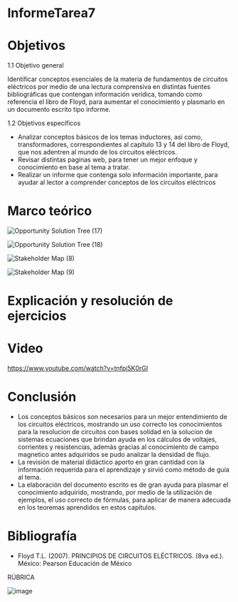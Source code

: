 # InformeTarea7

# Objetivos

1.1 Objetivo general

Identificar conceptos esenciales de la materia de fundamentos de circuitos eléctricos por medio de una lectura comprensiva en distintas fuentes bibliográficas que contengan información verídica, tomando como referencia el libro de Floyd, para aumentar el conocimiento y plasmarlo en un documento escrito tipo informe.

1.2 Objetivos específicos

* Analizar conceptos básicos de los temas inductores, así como, transformadores, correspondientes al capítulo 13 y 14 del libro de Floyd, que nos adentren al mundo de los circuitos eléctricos.
* Revisar distintas paginas web, para tener un mejor enfoque y conocimiento en base al tema a tratar.
* Realizar un informe que contenga solo información importante, para ayudar al lector a comprender conceptos de los circuitos eléctricos

# Marco teórico

![Opportunity Solution Tree (17)](https://user-images.githubusercontent.com/105715717/184536850-84754891-2f1d-4557-a40b-a815f5c568ab.jpg)

![Opportunity Solution Tree (18)](https://user-images.githubusercontent.com/105715717/184536860-192b3705-b6af-48cd-8a4d-d23a490917f1.jpg)

![Stakeholder Map (8)](https://user-images.githubusercontent.com/105715717/184536867-f988f2f9-8d4e-452d-8d74-644eafabe668.jpg)

![Stakeholder Map (9)](https://user-images.githubusercontent.com/105715717/184536882-66b72af5-c4ca-4882-9ce3-2dd75abc6cbf.jpg)


# Explicación y resolución de ejercicios


# Video

https://www.youtube.com/watch?v=tnfpi5K0rGI

# Conclusión 

* Los conceptos básicos son necesarios para un mejor entendimiento de los circuitos eléctricos, mostrando un uso correcto los conocimientos para la resolucion de circuitos con bases solidad en la solucion de sistemas ecuaciones que brindan ayuda en los cálculos de voltajes, corrientes y resistencias, además gracias al conocimiento de campo magnetico antes adquiridos se pudo analizar la densidad de flujo.
* La revisión de material didáctico aporto en gran cantidad con la información requerida para el aprendizaje y sirvió como método de guía al tema.
* La elaboración del documento escrito es de gran ayuda para plasmar el conocimiento adquirido, mostrando, por medio de la utilización de ejemplos, el uso correcto de fórmulas, para aplicar de manera adecuada en los teoremas aprendidos en estos capítulos.

# Bibliografía
* Floyd T.L. (2007). PRINCIPIOS DE CIRCUITOS ELÉCTRICOS. (8va ed.). México: Pearson Educación de México

RÚBRICA

![image](https://user-images.githubusercontent.com/105715717/177573450-abcbd56c-5a9e-4d08-94ca-22fb8e235a0d.png)
